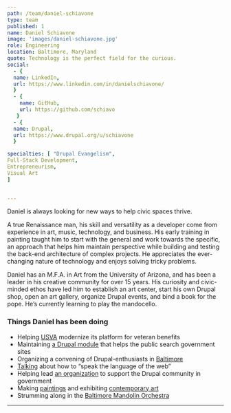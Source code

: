 ```yaml
---
path: /team/daniel-schiavone
type: team
published: 1
name: Daniel Schiavone
image: 'images/daniel-schiavone.jpg'
role: Engineering
location: Baltimore, Maryland
quote: Technology is the perfect field for the curious.
social: 
  - {
  name: LinkedIn,
  url: https://www.linkedin.com/in/danielschiavone/
  }
  - {
    name: GitHub,
    url: https://github.com/schiavo
   }
  - {
  name: Drupal,
  url: https://www.drupal.org/u/schiavone
  }

specialties: [ "Drupal Evangelism",
Full-Stack Development,
Entrepreneurism,
Visual Art
]

  
---
```

Daniel is always looking for new ways to help civic spaces thrive.

A true Renaissance man, his skill and versatility as a developer come from experience in art, music, technology, and business. His early training in painting taught him to start with the general and work towards the specific, an approach that helps him maintain perspective while building and testing the back-end architecture of complex projects. He appreciates the ever-changing nature of technology and enjoys solving tricky problems.

Daniel has an M.F.A. in Art from the University of Arizona, and has been a leader in his creative community for over 15 years. His curiosity and civic-minded ethos have led him to establish an art center, start his own Drupal shop, open an art gallery, organize Drupal events, and bind a book for the pope. He’s currently learning to play the mandocello.



### Things Daniel has been doing
* Helping [USVA](http://va.gov/) modernize its platform for veteran benefits 
* Maintaining [a Drupal module](https://github.com/schiavo/digitalgovsearch) that helps the public search government sites
* Organizing a convening of Drupal-enthusiasts in [Baltimore](https://www.bmoredrupal.com/)
* [Talking](https://events.drupal.org/seattle2019/medium-massage-20) about how to “speak the language of the web”
* Helping lead [an organization](http://drupal4gov.us/) to support the Drupal community in government
* Making [paintings](https://www.schiavo.net/) and exhibiting [contemporary art](https://www.facebook.com/thelodgegallery/?__tn__=K-R&eid=ARAOZNIBAvc7Dzko1BjWlRZmoR4my2XsP8I7S-uD9-I-GYWsWHl5NbUAy8L8tve_m5sSvrALgZ21TaUU&fref=mentions&__xts__[0]=68.ARA9ynJQeEx1b0NjU485UJbHq4x7NkesEZOLXVBbQFywLUI6AxZSkUd-yZBobiCjfdYME18AsRjbw0fV97m1b7oBpmQCSLbMcnxUAaNk0RDUEK2dZ8n5tzgZG0uzBj0aLTy_4B06nPnLtowh0bA25JcNzDbIfCUlgYBg9qMLX95Mg_nFwsXB2BzPexJ_ZOn_srQF124ije81uixz7ASy3b7wNUYdPxZuxLzyK4gUY6AHa4cHxEMpdb2Hy6sFcwGXT40lJNbUDETlFqH4lw4y41H75An9G9Mimg4TxxhE-sptVsPBrFKLACoL2yCplYMPKsekpcvjg9e74tVbhhc2tJw)
* Strumming along in the [Baltimore Mandolin Orchestra](http://www.baltimoremandolinorchestra.org/index.php)

-------------------------------
